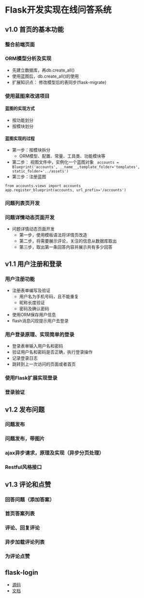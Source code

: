 # Flask开发实现在线问答系统
## v1.0 首页的基本功能
### 整合前端页面
### ORM模型分析及实现
+ 先建立数据库，再db.create_all()
+ 使用蓝图后，db.create_all()的使用
+ 扩展知识点： 修改模型后的表同步(flask-migrate)
### 使用蓝图来改进项目
#### 蓝图的实现方式
+ 按功能划分
+ 按模块划分
#### 蓝图实现的过程
+ 第一步：按模块拆分
  + ORM模型、配置、常量、工具类、功能模块等
+ 第二步： 视图文件中，实例化一个蓝图对象
` accounts = Blueprint('accounts', __name__,template_folder='templates', static_folder='../assets')`
+ 第三步：注册蓝图
```
from accounts.views import accounts
app.register_blueprint(accounts, url_prefix='/accounts')
```
### 问题列表页开发
### 问题详情动态页面开发
+ 问题详情动态页面开发
  + 第一步，使用模板语法将详情页改造
  + 第二步，将需要展示评论，关注的信息从数据库取出
  + 第三步，取出第一条回答内容并展示共有多少回答
## v1.1 用户注册和登录
### 用户注册功能
+ 注册表单编写及验证
  + 用户名为手机号码，且不能重复
  + 昵称长度验证
  + 密码及确认密码
+ 使用ORM保存用户信息
+ flash消息闪现提示用户去登录
### 用户登录原理、实现简单的登录
+ 登录表单输入用户名和密码
+ 验证用户名和密码是否正确，执行登录操作
+ 记录登录日志
+ 跳转到上一次访问的页面或者首页
### 使用Flask扩展实现登录
### 登录验证


## v1.2 发布问题
### 问题发布
### 问题发布，带图片
### ajax异步请求，原理及实现（异步分页处理）
### Restful风格接口

## v1.3 评论和点赞
### 回答问题（添加答案）
### 首页答案列表
### 评论、回复评论
### 异步加载评论列表
### 为评论点赞


## flask-login 
* [源码](https://github.com/maxcountryman/flask-login)
* [文档](https://flask-login.readthedocs.io/en/latest/)


